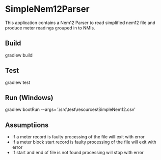 # SimpleNem12Parser

This application contains a Nem12 Parser to read simplified nem12 file and produce meter readings grouped in to NMIs.

## Build
gradlew build

## Test
gradlew test

## Run (Windows)
gradlew bootRun --args='.\src\test\resources\SimpleNem12.csv'


## Assumptiions

* If a meter record is faulty processing of the file will exit with error
* If a meter block start record is faulty processing of the file will exit with error
* If start and end of file is not found processing will stop with error



